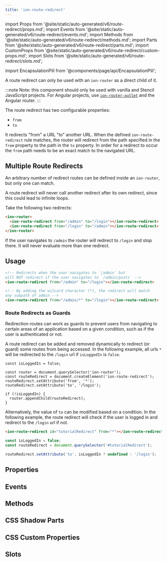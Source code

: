 ```yaml
---
title: 'ion-route-redirect'
---
```


import Props from '@site/static/auto-generated/v6/route-redirect/props.md';
import Events from '@site/static/auto-generated/v6/route-redirect/events.md';
import Methods from '@site/static/auto-generated/v6/route-redirect/methods.md';
import Parts from '@site/static/auto-generated/v6/route-redirect/parts.md';
import CustomProps from '@site/static/auto-generated/v6/route-redirect/custom-props.md';
import Slots from '@site/static/auto-generated/v6/route-redirect/slots.md';

<head>
  <title>ion-route-redirect Plugin: Redirect 'from' a URL 'to' Another URL</title>
  <meta
    name="description"
    content="ion-route-redirect is used with as a direct child of an ion-router and redirects 'from' a URL 'to' another URL. Read to learn about the route redirect plugin."
  />
</head>

import EncapsulationPill from '@components/page/api/EncapsulationPill';

A route redirect can only be used with an `ion-router` as a direct child of it.

:::note
Note: this component should only be used with vanilla and Stencil JavaScript projects. For Angular projects, use [`ion-router-outlet`](router-outlet.md) and the Angular router.
:::

The route redirect has two configurable properties:

- `from`
- `to`

It redirects "from" a URL "to" another URL. When the defined `ion-route-redirect` rule matches, the router will redirect from the path specified in the `from` property to the path in the `to` property. In order for a redirect to occur the `from` path needs to be an exact match to the navigated URL.

## Multiple Route Redirects

An arbitrary number of redirect routes can be defined inside an `ion-router`, but only one can match.

A route redirect will never call another redirect after its own redirect, since this could lead to infinite loops.

Take the following two redirects:

```html
<ion-router>
  <ion-route-redirect from="/admin" to="/login"></ion-route-redirect>
  <ion-route-redirect from="/login" to="/admin"></ion-route-redirect>
</ion-router>
```

If the user navigates to `/admin` the router will redirect to `/login` and stop there. It will never evaluate more than one redirect.

## Usage

```html
<!-- Redirects when the user navigates to `/admin` but
will NOT redirect if the user navigates to `/admin/posts` -->
<ion-route-redirect from="/admin" to="/login"></ion-route-redirect>

<!-- By adding the wilcard character (*), the redirect will match
any subpath of admin -->
<ion-route-redirect from="/admin/*" to="/login"></ion-route-redirect>
```

### Route Redirects as Guards

Redirection routes can work as guards to prevent users from navigating to certain areas of an application based on a given condition, such as if the user is authenticated or not.

A route redirect can be added and removed dynamically to redirect (or guard) some routes from being accessed. In the following example, all urls `*` will be redirected to the `/login` url if `isLoggedIn` is `false`.

```tsx
const isLoggedIn = false;

const router = document.querySelector('ion-router');
const routeRedirect = document.createElement('ion-route-redirect');
routeRedirect.setAttribute('from', '*');
routeRedirect.setAttribute('to', '/login');

if (!isLoggedIn) {
  router.appendChild(routeRedirect);
}
```

Alternatively, the value of `to` can be modified based on a condition. In the following example, the route redirect will check if the user is logged in and redirect to the `/login` url if not.

```html
<ion-route-redirect id="tutorialRedirect" from="*"></ion-route-redirect>
```

```javascript
const isLoggedIn = false;
const routeRedirect = document.querySelector('#tutorialRedirect');

routeRedirect.setAttribute('to', isLoggedIn ? undefined : '/login');
```

## Properties

<Props />

## Events

<Events />

## Methods

<Methods />

## CSS Shadow Parts

<Parts />

## CSS Custom Properties

<CustomProps />

## Slots

<Slots />
